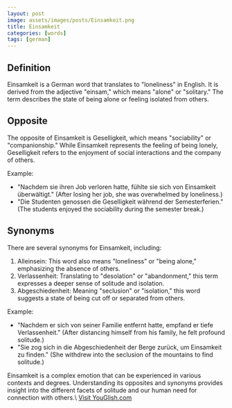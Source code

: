 ```yaml
---
layout: post
image: assets/images/posts/Einsamkeit.png
title: Einsamkeit
categories: [words]
tags: [german]
---
```


## Definition

Einsamkeit is a German word that translates to "loneliness" in English. It is derived from the adjective "einsam," which means "alone" or "solitary." The term describes the state of being alone or feeling isolated from others.

## Opposite

The opposite of Einsamkeit is Geselligkeit, which means "sociability" or "companionship." While Einsamkeit represents the feeling of being lonely, Geselligkeit refers to the enjoyment of social interactions and the company of others.

Example: 

- "Nachdem sie ihren Job verloren hatte, fühlte sie sich von Einsamkeit überwältigt." (After losing her job, she was overwhelmed by loneliness.)
- "Die Studenten genossen die Geselligkeit während der Semesterferien." (The students enjoyed the sociability during the semester break.)

## Synonyms

There are several synonyms for Einsamkeit, including:

1. Alleinsein: This word also means "loneliness" or "being alone," emphasizing the absence of others.
2. Verlassenheit: Translating to "desolation" or "abandonment," this term expresses a deeper sense of solitude and isolation.
3. Abgeschiedenheit: Meaning "seclusion" or "isolation," this word suggests a state of being cut off or separated from others.

Example:

- "Nachdem er sich von seiner Familie entfernt hatte, empfand er tiefe Verlassenheit." (After distancing himself from his family, he felt profound solitude.)
- "Sie zog sich in die Abgeschiedenheit der Berge zurück, um Einsamkeit zu finden." (She withdrew into the seclusion of the mountains to find solitude.)

Einsamkeit is a complex emotion that can be experienced in various contexts and degrees. Understanding its opposites and synonyms provides insight into the different facets of solitude and our human need for connection with others.\ <a id="yg-widget-0" class="youglish-widget" data-query="Einsamkeit" data-lang="german" data-components="8412" data-auto-start="0" data-bkg-color="theme_light" data-title="How%20to%20pronounce%20Einsamkeit%20in%20German"  rel="nofollow" href="https://youglish.com">Visit YouGlish.com</a><script async src="https://youglish.com/public/emb/widget.js" charset="utf-8"></script>